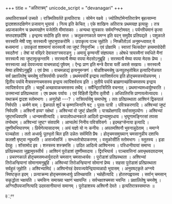 +++
title = "अतिरात्रम्"
unicode_script = "devanagari"
+++

अथातिरात्रकर्म उच्यते । रात्रिमतिवर्तते इत्यतिरात्रः । सोमेन यक्ष्ये । ज्योतिष्टोमेनातिरात्रेण बृहत्साम्ना द्वादशशतदक्षिणेन प्रजावान् भूयासं । नित्य इति केचित् । एके शाखिनः अतिरात्रः प्रथमयज्ञ इत्याहुः । तत्र अप्रजाकामेन च प्रथमयज्ञेन यजेतेति मीमांसकाः । अन्यथा सूत्रकारः सर्वमग्निष्टोमवत् । पर्यन्तीयमानं कृत्वा सप्तदशछदींषि । इन्द्रस्य सदोसि इति सप्त । क्रतुकरणकाले यमग्न इति वदन् समुदैव प्रतिपद्यते । पशुकाले सरस्वति मेषी पशुः सरस्वत्यै जुष्टमुपाकरोमि । उपाकृत्य पञ्च जुहोति । निष्क्रीतोऽयं अनूबन्ध्यावत् ये बध्यमानां । उपाकृतां शशमानां सरस्वत्यै त्वा जुष्टं नियुनज्मि । एवं प्रोक्षामि । स्वात्तां चित्सदेवꣳ हव्यमापोदेवी स्वदतैनां । तेषां यां वव्र्रिरे देवास्ताꣳस्वराडनु । अमायुं कृण्वन्तीं संज्ञपयत । ओषधे त्रायस्वैनां स्वधिते मैनां सरस्वत्यै त्वा जुष्टामुत्कृन्तामि । सरस्वत्यै मेष्या वपया मेदसोऽनुब्रूहि । सरस्वत्यै मेष्या वपया मेदसः प्रेष्य । सरस्वत्या अहं देवयज्यया वाचमन्नाद्यं पुषेयम् । ऐन्द्रः प्राण इति मन्त्रे दैवत्रा यतीं अवसे सखायः । सरस्वत्यै मेष्या हविषोऽनुब्रूहि । एवं प्रेष्य । वाचमन्नाद्यं इत्यनुमन्त्रणं । षोडशिचमसेषु ऊनपूतभृतोबिल इत्यादिनोन्नयत सर्वं प्रक्षालितेषु चमसेषु रात्रिपर्यायीः प्रचरति । प्रथमपर्यार्ये इन्द्राय त्वापिशर्वराय इति होतृचमसस्योन्नयनम् । द्वितीय पर्याये मैत्रावरुणचमसस्य इन्द्राय त्वापिशर्वराय इति । तृतीये पर्याये ब्राह्मणाच्छंसिचमसस्य इन्द्राय त्वापिशर्वराय इति । चतुर्थे अच्छावाकचमसस्य तथैव् । सर्वैन्द्रिरात्रिरिति वचनात् । प्रथमाभ्यामध्वर्युश्चरति । उत्तमाभ्यां प्रतिप्रस्थाता । एष प्रथमः पर्यायः । एवं विहितौ द्वितीय तृतीयौ । अधिपतिरसि प्राणायत्वेत्यादयः । यथाक्रमं द्वादश स्तोमभागः । अनुरोहो ---? । रात्रिपर्यायेषु समाप्तेषु । ततः प्रतिप्रस्थाता आश्विनं द्विकपालं निर्वपति । कर्मणे वाम् । द्वेकपाले शूर्पं च कृष्णाजिनानि षट् । पुरतः पात्री । पवित्रकरणादि । अश्विभ्यां जुष्टं निर्वपामि । अश्विनौ हव्यꣳ रक्षेथां । अश्विभ्यां वो जुष्टं प्रोक्षामि । पात्रप्रोक्षणादि सर्वासामुपयोगः । अश्विभ्यां जुष्टमधिवपामि । धान्यमसीत्यादि । कपालोपधानकाले आदितो द्वाभ्यामुपधाय । भृघूणामङ्गिरसां तपसा तप्येथाम् । अश्विभ्यां जुष्टꣳ संवपामि । आप्यलेपं निनीय पवित्रविसर्गः । इदमहꣳसेनाया इत्यादि । तूष्णीमभिघारणम् । प्रियेणेत्यासादनम् । अयं यज्ञो यो नः कनीयः । अपतमश्विनौ भुवनान्नुदेताम् । ममाग्ने पञ्चहोता । ततो अध्वर्युः पूतभृतो बिल इति उन्नेतः सर्वमिति प्रैषः । होतृचमसमुख्यान् चमसानुन्नीय दशाभिः कलशौ मृष्ट्वा न्युब्जति । असर्ज्यसर्जि । सन्ध्स्तोत्रोपाकरणम् । वसुकोसीति स्तोमभागः । स्तुतस्य । इडा देवहूः । शोंसामोद इव । शस्त्रस्य शस्त्रमसि । उदित आदित्ये आश्विनस्य । परिधानीयायां समाप्य । प्रतिप्रस्थाता जुह्वामुपस्तीर्य । आश्विनं पुरोडाशं तूष्णीमवदाय । द्विरभिघार्य । पञ्चावत्तिनां अवभृथवदवदानम् । प्रचरणकाले होतृचमसमध्वर्युरादत्ते चमसान् चमसाध्वर्यवः । पुरोडाशं प्रतिप्रस्थाता । अश्विभ्यां तिरोअन्हियानां सोमानामनुब्रूहि । अश्विभ्यां तिरोअन्हियानां सोमानां प्रेष्य । सहसा पुरोडाशं प्रतिप्रस्थाता सर्वहुतं जुहोति । अश्विभ्यामिदं । अश्विनोरहं देवयज्ययेन्द्रियाव्यन्नादो भूयासम् । अनुवषट्कृते अग्नये स्विष्टकृत इदम् । प्रत्याक्रम्य होतृचमसमध्वर्युः प्रतिभक्षयति । भक्षेहीत्यादि । होतरुपह्वयस्व । सर्वान् चमसान् सकृद्धोता भक्षयति । चमसिनः समाख्या भक्षणं भक्षयन्ति । सर्वभक्षाश्चमसा भवन्ति । प्रक्षालितेषु चमसेषु । अग्निदौपयजानित्यादि उदवसानीयान्तं समानम् । पुरोडाशस्य अश्विनौ देवते । इत्यतिरात्रस्समाप्तः ॥

ꣴ्ꣳꣳ